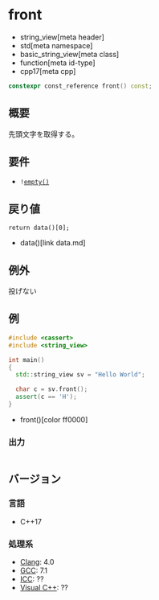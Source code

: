 # front
* string_view[meta header]
* std[meta namespace]
* basic_string_view[meta class]
* function[meta id-type]
* cpp17[meta cpp]

```cpp
constexpr const_reference front() const;
```

## 概要
先頭文字を取得する。


## 要件
- `!`[`empty()`](empty.md)


## 戻り値
```
return data()[0];
```
* data()[link data.md]


## 例外
投げない


## 例
```cpp example
#include <cassert>
#include <string_view>

int main()
{
  std::string_view sv = "Hello World";

  char c = sv.front();
  assert(c == 'H');
}
```
* front()[color ff0000]

### 出力
```
```


## バージョン
### 言語
- C++17

### 処理系
- [Clang](/implementation.md#clang): 4.0
- [GCC](/implementation.md#gcc): 7.1
- [ICC](/implementation.md#icc): ??
- [Visual C++](/implementation.md#visual_cpp): ??
